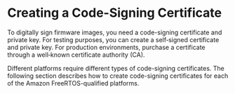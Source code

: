 # Creating a Code\-Signing Certificate<a name="ota-code-sign-cert"></a>

To digitally sign firmware images, you need a code\-signing certificate and private key\. For testing purposes, you can create a self‐signed certificate and private key\. For production environments, purchase a certificate through a well‐known certificate authority \(CA\)\.

Different platforms require different types of code\-signing certificates\. The following section describes how to create code\-signing certificates for each of the Amazon FreeRTOS\-qualified platforms\.